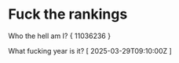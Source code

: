 # Fuck the rankings

Who the hell am I?
{ 11036236 }

What fucking year is it?
[ 2025-03-29T09:10:00Z ]
